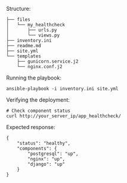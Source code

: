 

Structure:
```
├── files
│   └── my_healthcheck
│       ├── urls.py
│       └── views.py
├── inventory.ini
├── readme.md
├── site.yml
└── templates
    ├── gunicorn.service.j2
    └── nginx.conf.j2

```

Running the playbook:
```
ansible-playbook -i inventory.ini site.yml 

```

Verifying the deployment:
```
# Check component status
curl http://your_server_ip/app_healthcheck/
```

Expected response:
```
{
    "status": "healthy",
    "components": {
        "postgresql": "up",
        "nginx": "up",
        "django": "up"
    }
}
```



